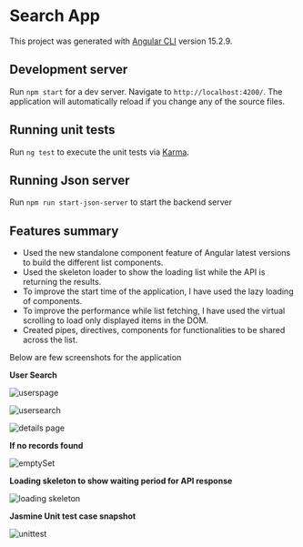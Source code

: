 # Search App

This project was generated with [Angular CLI](https://github.com/angular/angular-cli) version 15.2.9.

## Development server

Run `npm start` for a dev server. Navigate to `http://localhost:4200/`. The application will automatically reload if you change any of the source files.

## Running unit tests

Run `ng test` to execute the unit tests via [Karma](https://karma-runner.github.io).

## Running Json server

Run `npm run start-json-server` to start the backend server

## Features summary

* Used the new standalone component feature of Angular latest versions to build the different list components.
* Used the skeleton loader to show the loading list while the API is returning the results.
* To improve the start time of the application, I have used the lazy loading of components.
* To improve the performance while list fetching, I have used the virtual scrolling to load only displayed items in the DOM.
* Created pipes, directives, components for functionalities to be shared across the list.

Below are few screenshots for the application

**User Search**

![userspage](https://github.com/shubham-lalwani/search-app/assets/32308974/6b93c787-af2f-4796-aa09-a070b523747f)

![usersearch](https://github.com/shubham-lalwani/search-app/assets/32308974/40476d0f-beab-41bc-ac68-3967b7017f87)

![details page](https://github.com/shubham-lalwani/search-app/assets/32308974/4da3a668-b469-4d43-8f08-65245aba63ec)

**If no records found**

![emptySet](https://github.com/shubham-lalwani/search-app/assets/32308974/a1ab7d1f-d424-434d-ac6a-aac757f98e31)

**Loading skeleton to show waiting period for API response**

![loading skeleton](https://github.com/shubham-lalwani/search-app/assets/32308974/3172ce7d-89db-4b25-8e1e-99bd5b6eb31a)

**Jasmine Unit test case snapshot**

![unittest](https://github.com/shubham-lalwani/search-app/assets/32308974/ef132f21-14a0-45a2-982b-fed5f06cbf2c)




